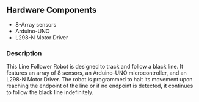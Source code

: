 ## Hardware Components
- 8-Array sensors
- Arduino-UNO
- L298-N Motor Driver

### Description
This Line Follower Robot is designed to track and follow a black line. It features an array of 8 sensors, an Arduino-UNO microcontroller, and an L298-N Motor Driver. The robot is programmed to halt its movement upon reaching the endpoint of the line or if no endpoint is detected, it continues to follow the black line indefinitely. 


